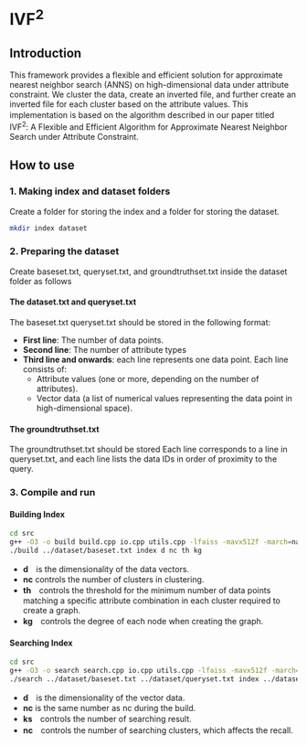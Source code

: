 # IVF<sup>2</sup>
## Introduction
This framework provides a flexible and efficient solution for approximate nearest neighbor search (ANNS) on high-dimensional data under attribute constraint. We cluster the data, create an inverted file, and further create an inverted file for each cluster based on the attribute values. This implementation is based on the algorithm described in our paper titled　IVF<sup>2</sup>: A Flexible and Efficient Algorithm for Approximate Nearest Neighbor Search under Attribute Constraint.

## How to use
### 1. Making index and dataset folders
Create a folder for storing the index and a folder for storing the dataset.
```sh
mkdir index dataset
```

### 2. Preparing the dataset
Create baseset.txt, queryset.txt, and groundtruthset.txt inside the dataset folder as follows

#### The dataset.txt and queryset.txt
The baseset.txt queryset.txt should be stored in the following format:
- **First line**: The number of data points.
- **Second line**: The number of attribute types
- **Third line and onwards**: each line represents one data point. Each line consists of:
   - Attribute values (one or more, depending on the number of attributes).
   - Vector data (a list of numerical values representing the data point in high-dimensional space).

#### The groundtruthset.txt
The groundtruthset.txt should be stored Each line corresponds to a line in queryset.txt, and each line lists the data IDs in order of proximity to the query.

### 3. Compile and run
#### Building Index
```sh
cd src
g++ -O3 -o build build.cpp io.cpp utils.cpp -lfaiss -mavx512f -march=native
./build ../dataset/baseset.txt index d nc th kg
```
- **d**　is the dimensionality of the data vectors.
- **nc** controls the number of clusters in clustering.
- **th**　controls the threshold for the minimum number of data points matching a specific attribute combination in each cluster required to create a graph.
- **kg**　controls the degree of each node when creating the graph.

#### Searching Index
```sh
cd src
g++ -O3 -o search search.cpp io.cpp utils.cpp -lfaiss -mavx512f -march=native
./search ../dataset/baseset.txt ../dataset/queryset.txt index ../dataset/groundtruthset.txt d nc ks np
```
- **d**　is the dimensionality of the vector data.
- **nc** is the same number as nc during the build.
- **ks**　controls the number of searching result.
- **nc**　controls the number of searching clusters, which affects the recall.
